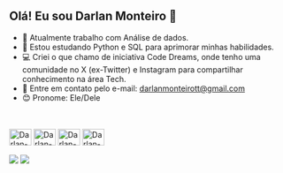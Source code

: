 ## Olá! Eu sou Darlan Monteiro 👋

- 🔭 Atualmente trabalho com Análise de dados.
- 🌱 Estou estudando Python e SQL para aprimorar minhas habilidades.
- 💻 Criei o que chamo de iniciativa Code Dreams, onde tenho uma comunidade no X (ex-Twitter) e Instagram para compartilhar conhecimento na área Tech.
- 📩 Entre em contato pelo e-mail: darlanmonteirott@gmail.com
- 😊 Pronome: Ele/Dele

<br>


<br>

<div>
  <img align="center" alt="Darlan-py" height="30" width="40" src="https://cdn.jsdelivr.net/gh/devicons/devicon@latest/icons/python/python-original.svg" />
  <img align="center" alt="Darlan-sql" height="30" width="40" src="https://cdn.jsdelivr.net/gh/devicons/devicon@latest/icons/azuresqldatabase/azuresqldatabase-original.svg" />
  <img align="center" alt="Darlan-html" height="30" width="40" src="https://cdn.jsdelivr.net/gh/devicons/devicon@latest/icons/html5/html5-original.svg" />
  <img align="center" alt="Darlan-css" height="30" width="40" src="https://cdn.jsdelivr.net/gh/devicons/devicon@latest/icons/css3/css3-original.svg" />
</div>

<br>

<div>
  <a href="https://x.com/darlan_tec" target="_blank"><img src="https://img.shields.io/badge/Twitter-1DA1F2?style=for-the-badge&logo=twitter&logoColor=white" target="_blank"></a>
  <a href="https://www.instagram.com/codedreams_/" target="_blank"><img src="https://img.shields.io/badge/Instagram-E4405F?style=for-the-badge&logo=instagram&logoColor=white" target="_blank"></a>

</div>
